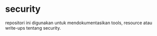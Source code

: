 # security
repositori ini digunakan untuk mendokumentasikan tools, resource atau write-ups tentang security.
